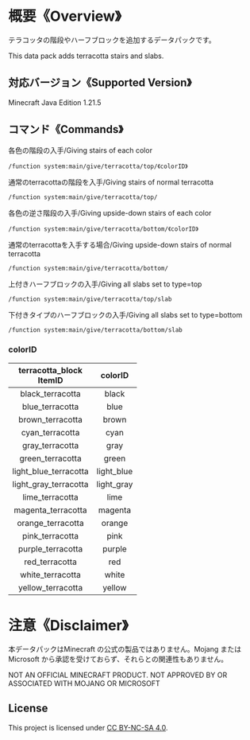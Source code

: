 # 概要《Overview》
テラコッタの階段やハーフブロックを追加するデータパックです。

This data pack adds terracotta stairs and slabs.

## 対応バージョン《Supported Version》
Minecraft Java Edition 1.21.5

## コマンド《Commands》

各色の階段の入手/Giving stairs of each color  
``` {.copy}
/function system:main/give/terracotta/top/《colorID》
```

通常のterracottaの階段を入手/Giving stairs of normal terracotta  
``` {.copy}
/function system:main/give/terracotta/top/
```

各色の逆さ階段の入手/Giving upside-down stairs of each color  
``` {.copy}
/function system:main/give/terracotta/bottom/《colorID》
```

通常のterracottaを入手する場合/Giving upside-down stairs of normal terracotta  
``` {.copy}
/function system:main/give/terracotta/bottom/
```

上付きハーフブロックの入手/Giving all slabs set to type=top
``` {.copy}
/function system:main/give/terracotta/top/slab
```

下付きタイプのハーフブロックの入手/Giving all slabs set to type=bottom
``` {.copy}
/function system:main/give/terracotta/bottom/slab
```

### colorID
|terracotta_block<br>ItemID|colorID|
|:---:|:---:|
| black_terracotta       | black      |
| blue_terracotta        | blue       |
| brown_terracotta       | brown      |
| cyan_terracotta        | cyan       |
| gray_terracotta        | gray       |
| green_terracotta       | green      |
| light_blue_terracotta  | light_blue |
| light_gray_terracotta  | light_gray |
| lime_terracotta        | lime       |
| magenta_terracotta     | magenta    |
| orange_terracotta      | orange     |
| pink_terracotta        | pink       |
| purple_terracotta      | purple     |
| red_terracotta         | red        |
| white_terracotta       | white      |
| yellow_terracotta      | yellow     |


# 注意《Disclaimer》
本データパックはMinecraft の公式の製品ではありません。Mojang または Microsoft から承認を受けておらず、それらとの関連性もありません。

NOT AN OFFICIAL MINECRAFT PRODUCT. NOT APPROVED BY OR ASSOCIATED WITH MOJANG OR MICROSOFT

## License
This project is licensed under [CC BY-NC-SA 4.0](https://creativecommons.org/licenses/by-nc-sa/4.0/).  
